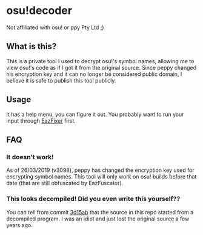 # osu!decoder
Not affiliated with osu! or ppy Pty Ltd ;)

## What is this?
This is a private tool I used to decrypt osu!'s symbol names, allowing me to view osu!'s code as if I got it from the original source. Since peppy changed his encryption key and it can no longer be considered public domain, I believe it is safe to publish this tool publicly.

## Usage
It has a help menu, you can figure it out. You probably want to run your input through [EazFixer](https://github.com/HoLLy-HaCKeR/EazFixer) first.

## FAQ

### It doesn't work!
As of 26/03/2019 (v3098), peppy has changed the encryption key used for encrypting symbol names. This tool will only work on osu! builds before that date (that are still obfuscated by EazFuscator).

### This looks decompiled! Did you even write this yourself??
You can tell from commit [3d15ab](https://github.com/HoLLy-HaCKeR/osu-decoder/commit/3d15ab56f221e7f005b3efe7adee5ea04f2a2db9) that the source in this repo started from a decompiled program. I was an idiot and just lost the original source a few years ago.
